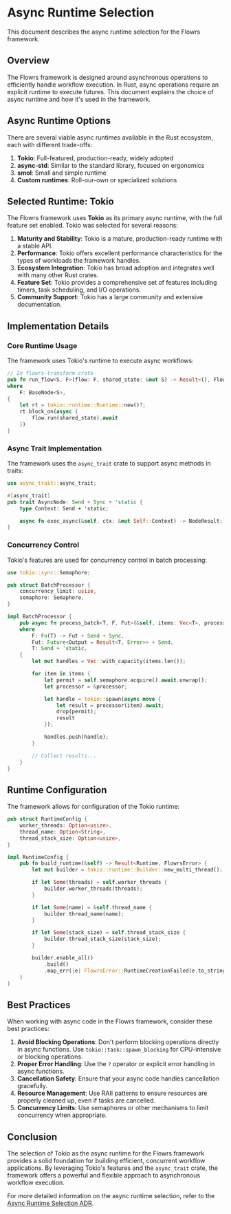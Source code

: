 # Async Runtime Selection

This document describes the async runtime selection for the Flowrs framework.

## Overview

The Flowrs framework is designed around asynchronous operations to efficiently handle workflow execution. In Rust, async operations require an explicit runtime to execute futures. This document explains the choice of async runtime and how it's used in the framework.

## Async Runtime Options

There are several viable async runtimes available in the Rust ecosystem, each with different trade-offs:

1. **Tokio**: Full-featured, production-ready, widely adopted
2. **async-std**: Similar to the standard library, focused on ergonomics
3. **smol**: Small and simple runtime
4. **Custom runtimes**: Roll-our-own or specialized solutions

## Selected Runtime: Tokio

The Flowrs framework uses **Tokio** as its primary async runtime, with the full feature set enabled. Tokio was selected for several reasons:

1. **Maturity and Stability**: Tokio is a mature, production-ready runtime with a stable API.
2. **Performance**: Tokio offers excellent performance characteristics for the types of workloads the framework handles.
3. **Ecosystem Integration**: Tokio has broad adoption and integrates well with many other Rust crates.
4. **Feature Set**: Tokio provides a comprehensive set of features including timers, task scheduling, and I/O operations.
5. **Community Support**: Tokio has a large community and extensive documentation.

## Implementation Details

### Core Runtime Usage

The framework uses Tokio's runtime to execute async workflows:

```rust
// In flowrs-transform crate
pub fn run_flow<S, F>(flow: F, shared_state: &mut S) -> Result<(), FlowrsError>
where
    F: BaseNode<S>,
{
    let rt = tokio::runtime::Runtime::new()?;
    rt.block_on(async {
        flow.run(shared_state).await
    })
}
```

### Async Trait Implementation

The framework uses the `async_trait` crate to support async methods in traits:

```rust
use async_trait::async_trait;

#[async_trait]
pub trait AsyncNode: Send + Sync + 'static {
    type Context: Send + 'static;

    async fn exec_async(&self, ctx: &mut Self::Context) -> NodeResult;
}
```

### Concurrency Control

Tokio's features are used for concurrency control in batch processing:

```rust
use tokio::sync::Semaphore;

pub struct BatchProcessor {
    concurrency_limit: usize,
    semaphore: Semaphore,
}

impl BatchProcessor {
    pub async fn process_batch<T, F, Fut>(&self, items: Vec<T>, processor: F) -> Vec<Result<T, Error>>
    where
        F: Fn(T) -> Fut + Send + Sync,
        Fut: Future<Output = Result<T, Error>> + Send,
        T: Send + 'static,
    {
        let mut handles = Vec::with_capacity(items.len());

        for item in items {
            let permit = self.semaphore.acquire().await.unwrap();
            let processor = &processor;

            let handle = tokio::spawn(async move {
                let result = processor(item).await;
                drop(permit);
                result
            });

            handles.push(handle);
        }

        // Collect results...
    }
}
```

## Runtime Configuration

The framework allows for configuration of the Tokio runtime:

```rust
pub struct RuntimeConfig {
    worker_threads: Option<usize>,
    thread_name: Option<String>,
    thread_stack_size: Option<usize>,
}

impl RuntimeConfig {
    pub fn build_runtime(&self) -> Result<Runtime, FlowrsError> {
        let mut builder = tokio::runtime::Builder::new_multi_thread();

        if let Some(threads) = self.worker_threads {
            builder.worker_threads(threads);
        }

        if let Some(name) = &self.thread_name {
            builder.thread_name(name);
        }

        if let Some(stack_size) = self.thread_stack_size {
            builder.thread_stack_size(stack_size);
        }

        builder.enable_all()
            .build()
            .map_err(|e| FlowrsError::RuntimeCreationFailed(e.to_string()))
    }
}
```

## Best Practices

When working with async code in the Flowrs framework, consider these best practices:

1. **Avoid Blocking Operations**: Don't perform blocking operations directly in async functions. Use `tokio::task::spawn_blocking` for CPU-intensive or blocking operations.
2. **Proper Error Handling**: Use the `?` operator or explicit error handling in async functions.
3. **Cancellation Safety**: Ensure that your async code handles cancellation gracefully.
4. **Resource Management**: Use RAII patterns to ensure resources are properly cleaned up, even if tasks are cancelled.
5. **Concurrency Limits**: Use semaphores or other mechanisms to limit concurrency when appropriate.

## Conclusion

The selection of Tokio as the async runtime for the Flowrs framework provides a solid foundation for building efficient, concurrent workflow applications. By leveraging Tokio's features and the `async_trait` crate, the framework offers a powerful and flexible approach to asynchronous workflow execution.

For more detailed information on the async runtime selection, refer to the [Async Runtime Selection ADR](../adrs/0004-async-runtime-selection.md).
